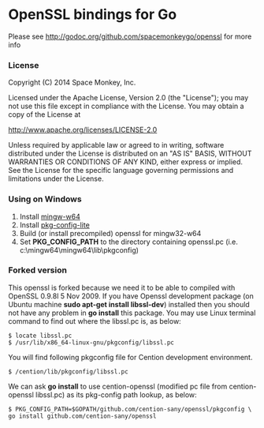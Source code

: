 # OpenSSL bindings for Go

Please see http://godoc.org/github.com/spacemonkeygo/openssl for more info

### License

Copyright (C) 2014 Space Monkey, Inc.

Licensed under the Apache License, Version 2.0 (the "License");
you may not use this file except in compliance with the License.
You may obtain a copy of the License at

  http://www.apache.org/licenses/LICENSE-2.0

Unless required by applicable law or agreed to in writing, software
distributed under the License is distributed on an "AS IS" BASIS,
WITHOUT WARRANTIES OR CONDITIONS OF ANY KIND, either express or implied.
See the License for the specific language governing permissions and
limitations under the License.

### Using on Windows
1. Install [mingw-w64](http://mingw-w64.sourceforge.net/)
2. Install [pkg-config-lite](http://sourceforge.net/projects/pkgconfiglite)
3. Build (or install precompiled) openssl for mingw32-w64
4. Set __PKG\_CONFIG\_PATH__ to the directory containing openssl.pc
   (i.e. c:\mingw64\mingw64\lib\pkgconfig)

### Forked version

This openssl is forked because we need it to be able to compiled with OpenSSL 
0.9.8l 5 Nov 2009. If you have Openssl development package (on Ubuntu machine 
**sudo apt-get install libssl-dev**) installed then you should not have any 
problem in **go install** this package. You may use Linux terminal command to 
find out where the libssl.pc is, as below:
```
$ locate libssl.pc
$ /usr/lib/x86_64-linux-gnu/pkgconfig/libssl.pc
```

You will find following pkgconfig file for Cention development environment.
```
$ /cention/lib/pkgconfig/libssl.pc
```
We can ask **go install** to use cention-openssl (modified pc file from 
cention-openssl libssl.pc) as its pkg-config path lookup, as below:
```
$ PKG_CONFIG_PATH=$GOPATH/github.com/cention-sany/openssl/pkgconfig \
go install github.com/cention-sany/openssl
```
